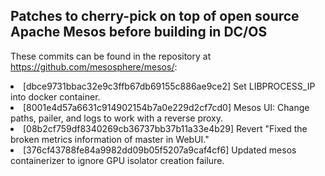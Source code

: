 <h2>Patches to cherry-pick on top of open source Apache Mesos before building in DC/OS</h2>

These commits can be found in the repository at <a href="https://github.com/mesosphere/mesos/">https://github.com/mesosphere/mesos/</a>:

<li>[dbce9731bbac32e9c3ffb67db69155c886ae9ce2] Set LIBPROCESS_IP into docker container.
<li>[8001e4d57a6631c914902154b7a0e229d2cf7cd0] Mesos UI: Change paths, pailer, and logs to work with a reverse proxy.
<li>[08b2cf759df8340269cb36737bb37b11a33e4b29] Revert "Fixed the broken metrics information of master in WebUI."
<li>[376cf43788fe84a9982dd09b05f5207a9caf4cf6] Updated mesos containerizer to ignore GPU isolator creation failure.
